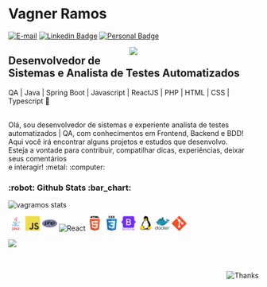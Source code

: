 <h1 align="">Vagner Ramos</h1>

[![E-mail](https://img.shields.io/badge/-Email-7B68EE?style=flat&logo=microsoft-outlook&logoColor=white&link=mailto:seu_email)](mailto:contato@vagramos.com.br)
[![Linkedin Badge](https://img.shields.io/badge/-LinkedIn-7B68EE?style=flat&logo=Linkedin&logoColor=white&target=_blank&link=link_do_seu_perfil_no_linkedin)](https://www.linkedin.com/in/vagner-ramos/)
[![Personal Badge](https://img.shields.io/badge/-Website-7B68EE?style=flat&logo=Me&logoColor=white&target=_blank&link=https://www.vagramos.com.br/)](https://vagramos.com.br/)

<img align="right" src="https://github.com/user-attachments/assets/388f0162-7609-4102-bad9-a66d11a62814" width="260"/>


<h2 align="">Desenvolvedor de Sistemas e Analista de Testes Automatizados</h2>
QA | Java | Spring Boot | Javascript | ReactJS | PHP | HTML | CSS | Typescript 🚀

<p align="">
 <br/>
 Olá, sou desenvolvedor de sistemas e experiente analista de testes automatizados | QA, com conhecimentos em Frontend, Backend e BDD!<br>
 Aqui você irá encontrar alguns projetos e estudos que desenvolvo.<br>
 Esteja a vontade para contribuir, compatilhar dicas, experiências, deixar seus comentários<br> e interagir! :metal: :computer:
</p>

<h3 align="">:robot: Github Stats :bar_chart:</h3>

<p align="">
  <img width="400em" src="https://github-readme-stats.vercel.app/api/top-langs/?username=vagramos&layout=compact&hide=Hack&theme=radical" alt="vagramos stats"/>
</p>

<p align="left">
 <img src="https://raw.githubusercontent.com/devicons/devicon/master/icons/java/java-original-wordmark.svg" alt="Java" width="30" height="30"/>
 <img src="https://raw.githubusercontent.com/devicons/devicon/master/icons/javascript/javascript-original.svg" alt="Javascript" width="30" height="30"/>
 <img src="https://raw.githubusercontent.com/devicons/devicon/master/icons/php/php-original.svg" alt="PHP" width="30" height="30"/>
 <img src="https://github.com/VagRamos/VagRamos/assets/48002360/7f0636a1-8eb6-4cba-b4e6-ff0b45c1587a" alt="React" width="30" height="30"/>
 <img src="https://raw.githubusercontent.com/devicons/devicon/master/icons/html5/html5-original-wordmark.svg" alt="HTML5" width="30" height="30"/>
 <img src="https://raw.githubusercontent.com/devicons/devicon/master/icons/css3/css3-original-wordmark.svg" alt="CSS3" width="30" height="30"/>
 <img src="https://raw.githubusercontent.com/devicons/devicon/master/icons/bootstrap/bootstrap-plain-wordmark.svg" alt="Bootstrap" width="30" height="30"/>
 <img src="https://raw.githubusercontent.com/devicons/devicon/master/icons/linux/linux-original.svg" alt="Linux" width="30" height="30"/>
 <img src="https://raw.githubusercontent.com/devicons/devicon/master/icons/docker/docker-original-wordmark.svg" alt="Docker" width="30" height="30"/>
 <img src="https://raw.githubusercontent.com/devicons/devicon/master/icons/git/git-original.svg" alt="Git" width="30" height="30"/>
</p>

<p align="left"><img src="https://komarev.com/ghpvc/?username=vagramos&color=blue"> </p>

<br/>
<p align="right">
 <img src="https://user-images.githubusercontent.com/48002360/118191689-58b05580-b41b-11eb-8f68-50661bd24241.png" alt="Thanks" width="40" height="40"/>
</p>

